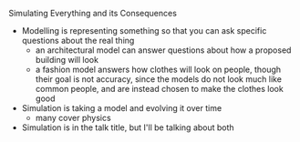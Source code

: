 Simulating Everything and its Consequences

- Modelling is representing something so that you can ask specific questions about the real thing
    - an architectural model can answer questions about how a proposed building will look
    - a fashion model answers how clothes will look on people, though their goal is not accuracy, since the models do not look much like common people, and are instead chosen to make the clothes look good
- Simulation is taking a model and evolving it over time
    - many cover physics
- Simulation is in the talk title, but I'll be talking about both
